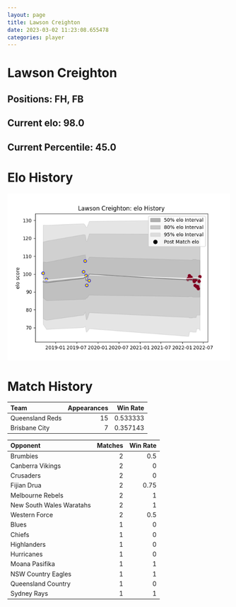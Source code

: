 ```yaml
---  
layout: page  
title: Lawson Creighton  
date: 2023-03-02 11:23:08.655478  
categories: player  
---
```

# Lawson Creighton

## Positions: FH, FB

## Current elo: 98.0

## Current Percentile: 45.0

# Elo History


![elo history](history_LawsonCreighton.png)
# Match History


| Team            |   Appearances |   Win Rate |
|:----------------|--------------:|-----------:|
| Queensland Reds |            15 |   0.533333 |
| Brisbane City   |             7 |   0.357143 |

| Opponent                 |   Matches |   Win Rate |
|:-------------------------|----------:|-----------:|
| Brumbies                 |         2 |       0.5  |
| Canberra Vikings         |         2 |       0    |
| Crusaders                |         2 |       0    |
| Fijian Drua              |         2 |       0.75 |
| Melbourne Rebels         |         2 |       1    |
| New South Wales Waratahs |         2 |       1    |
| Western Force            |         2 |       0.5  |
| Blues                    |         1 |       0    |
| Chiefs                   |         1 |       0    |
| Highlanders              |         1 |       0    |
| Hurricanes               |         1 |       0    |
| Moana Pasifika           |         1 |       1    |
| NSW Country Eagles       |         1 |       1    |
| Queensland Country       |         1 |       0    |
| Sydney Rays              |         1 |       1    |